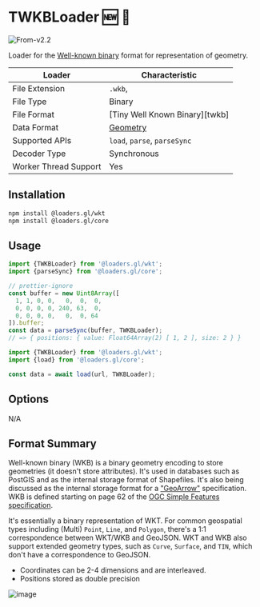 # TWKBLoader 🆕 🚧


<p class="badges">
  <img src="https://img.shields.io/badge/From-v2.2-blue.svg?style=flat-square" alt="From-v2.2" />
</p>

Loader for the [Well-known binary][wkb] format for representation of geometry.

[wkb]: https://en.wikipedia.org/wiki/Well-known_text_representation_of_geometry#Well-known_binary

| Loader                | Characteristic                                |
| --------------------- | --------------------------------------------- |
| File Extension        | `.wkb`,                                       |
| File Type             | Binary                                        |
| File Format           | [Tiny Well Known Binary][twkb]                      |
| Data Format           | [Geometry](/docs/specifications/category-gis) |
| Supported APIs        | `load`, `parse`, `parseSync`                  |
| Decoder Type          | Synchronous                                   |
| Worker Thread Support | Yes                                           |

## Installation

```bash
npm install @loaders.gl/wkt
npm install @loaders.gl/core
```

## Usage

```typescript
import {TWKBLoader} from '@loaders.gl/wkt';
import {parseSync} from '@loaders.gl/core';

// prettier-ignore
const buffer = new Uint8Array([
  1, 1, 0, 0,   0,  0,  0,
  0, 0, 0, 0, 240, 63,  0,
  0, 0, 0, 0,   0,  0, 64
]).buffer;
const data = parseSync(buffer, TWKBLoader);
// => { positions: { value: Float64Array(2) [ 1, 2 ], size: 2 } }
```

```typescript
import {TWKBLoader} from '@loaders.gl/wkt';
import {load} from '@loaders.gl/core';

const data = await load(url, TWKBLoader);
```

## Options

N/A

## Format Summary

Well-known binary (WKB) is a binary geometry encoding to store geometries (it
doesn't store attributes). It's used in databases such as PostGIS and as the
internal storage format of Shapefiles. It's also being discussed as the internal
storage format for a ["GeoArrow"](https://github.com/geopandas/geo-arrow-spec)
specification. WKB is defined starting on page 62 of the [OGC Simple Features
specification](http://portal.opengeospatial.org/files/?artifact_id=25355).

It's essentially a binary representation of WKT. For common geospatial types
including (Multi) `Point`, `Line`, and `Polygon`, there's a 1:1 correspondence
between WKT/WKB and GeoJSON. WKT and WKB also support extended geometry types,
such as `Curve`, `Surface`, and `TIN`, which don't have a correspondence to
GeoJSON.

- Coordinates can be 2-4 dimensions and are interleaved.
- Positions stored as double precision

![image](https://user-images.githubusercontent.com/15164633/83707157-90413b80-a5d6-11ea-921c-b04208942e79.png)
